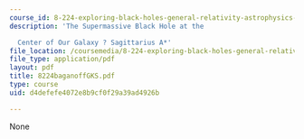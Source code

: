 ```yaml
---
course_id: 8-224-exploring-black-holes-general-relativity-astrophysics-spring-2003
description: 'The Supermassive Black Hole at the

  Center of Our Galaxy ? Sagittarius A*'
file_location: /coursemedia/8-224-exploring-black-holes-general-relativity-astrophysics-spring-2003/d4defefe4072e8b9cf0f29a39ad4926b_8224baganoffGKS.pdf
file_type: application/pdf
layout: pdf
title: 8224baganoffGKS.pdf
type: course
uid: d4defefe4072e8b9cf0f29a39ad4926b

---
```

None